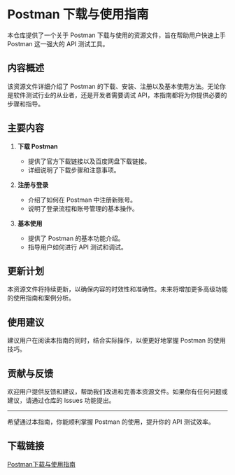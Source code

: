 # Postman 下载与使用指南

本仓库提供了一个关于 Postman 下载与使用的资源文件，旨在帮助用户快速上手 Postman 这一强大的 API 测试工具。

## 内容概述

该资源文件详细介绍了 Postman 的下载、安装、注册以及基本使用方法。无论你是软件测试行业的从业者，还是开发者需要调试 API，本指南都将为你提供必要的步骤和指导。

## 主要内容

1. **下载 Postman**
   - 提供了官方下载链接以及百度网盘下载链接。
   - 详细说明了下载步骤和注意事项。

2. **注册与登录**
   - 介绍了如何在 Postman 中注册新账号。
   - 说明了登录流程和账号管理的基本操作。

3. **基本使用**
   - 提供了 Postman 的基本功能介绍。
   - 指导用户如何进行 API 测试和调试。

## 更新计划

本资源文件将持续更新，以确保内容的时效性和准确性。未来将增加更多高级功能的使用指南和案例分析。

## 使用建议

建议用户在阅读本指南的同时，结合实际操作，以便更好地掌握 Postman 的使用技巧。

## 贡献与反馈

欢迎用户提供反馈和建议，帮助我们改进和完善本资源文件。如果你有任何问题或建议，请通过仓库的 Issues 功能提出。

---

希望通过本指南，你能顺利掌握 Postman 的使用，提升你的 API 测试效率。

## 下载链接

[Postman下载与使用指南](https://pan.quark.cn/s/1b3ef591e4ad)